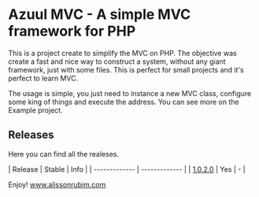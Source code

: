 # Azuul MVC - A simple MVC framework for PHP

This is a project create to simplify the MVC on PHP. The objective was create a fast and nice way to construct a system, without any giant framework, just with some files.
This is perfect for small projects and it's perfect to learn MVC.

The usage is simple, you just need to instance a new MVC class, configure some king of things and execute the address. 
You can see more on the Example project.

## Releases
Here you can find all the realeses. 

| Release  | Stable | Info |
| ------------- | ------------- |
| [1.0.2.0](https://github.com/alissonrubim/AzuulMVC/releases/tag/1.0.2.0) | Yes | -  |


Enjoy!
www.alissonrubim.com

